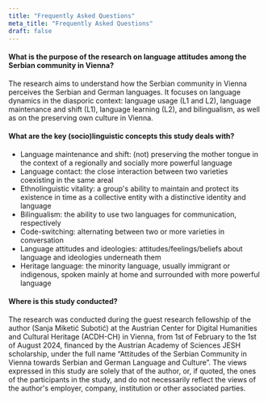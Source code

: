 ```yaml
---
title: "Frequently Asked Questions"
meta_title: "Frequently Asked Questions"
draft: false
---
```


#### What is the purpose of the research on language attitudes among the Serbian community in Vienna?
The research aims to understand how the Serbian community in Vienna perceives the Serbian and German languages. It focuses on language dynamics in the diasporic context: language usage (L1 and L2), language maintenance and shift (L1), language learning (L2), and bilingualism, as well as on the preserving own culture in Vienna.

#### What are the key (socio)linguistic concepts this study deals with?
- Language maintenance and shift: (not) preserving the mother tongue in the context of a regionally and socially more powerful language
- Language contact: the close interaction between two varieties coexisting in the same areal
- Ethnolinguistic vitality: a group's ability to maintain and protect its existence in time as a collective entity with a distinctive identity and language
- Bilingualism: the ability to use two languages for communication, respectively
- Code-switching: alternating between two or more varieties in conversation
- Language attitudes and ideologies: attitudes/feelings/beliefs about language and ideologies underneath them
- Heritage language: the minority language, usually immigrant or indigenous, spoken mainly at home and surrounded with more powerful language

#### Where is this study conducted?
The research was conducted during the guest research fellowship of the author (Sanja Miketić Subotić) at the Austrian Center for Digital Humanities and Cultural Heritage (ACDH-CH) in Vienna, from 1st of February to the 1st of August 2024, financed by the Austrian Academy of Sciences JESH scholarship, under the full name “Attitudes of the Serbian Community in Vienna towards Serbian and German Language and Culture”. The views expressed in this study are solely that of the author, or, if quoted, the ones of the participants in the study, and do not necessarily reflect the views of the author's employer, company, institution or other associated parties.


